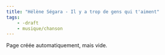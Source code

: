 ```yaml
---
title: "Hélène Ségara - Il y a trop de gens qui t'aiment"
tags:
    - -draft
    - musique/chanson
---
```


Page créée automatiquement, mais vide.
